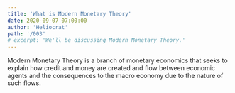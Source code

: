 ```yaml
---
title: 'What is Modern Monetary Theory'
date: 2020-09-07 07:00:00
author: 'Heliocrat'
path: '/003'
# excerpt: 'We'll be discussing Modern Monetary Theory.'
---
```


 
 Modern Monetary Theory is a branch of monetary economics that seeks to explain how credit and money are created and flow between economic agents and the consequences to the macro economy due to the nature of such flows.